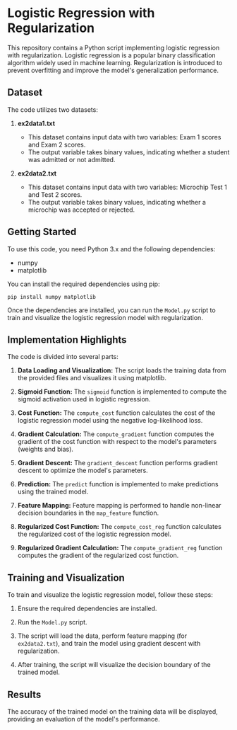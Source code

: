 # Logistic Regression with Regularization

This repository contains a Python script implementing logistic regression with regularization. Logistic regression is a popular binary classification algorithm widely used in machine learning. Regularization is introduced to prevent overfitting and improve the model's generalization performance.

## Dataset

The code utilizes two datasets:

1. **ex2data1.txt**
   - This dataset contains input data with two variables: Exam 1 scores and Exam 2 scores.
   - The output variable takes binary values, indicating whether a student was admitted or not admitted.

2. **ex2data2.txt**
   - This dataset contains input data with two variables: Microchip Test 1 and Test 2 scores.
   - The output variable takes binary values, indicating whether a microchip was accepted or rejected.

## Getting Started

To use this code, you need Python 3.x and the following dependencies:

- numpy
- matplotlib

You can install the required dependencies using pip:

```
pip install numpy matplotlib
```

Once the dependencies are installed, you can run the `Model.py` script to train and visualize the logistic regression model with regularization.

## Implementation Highlights

The code is divided into several parts:

1. **Data Loading and Visualization:** The script loads the training data from the provided files and visualizes it using matplotlib.

2. **Sigmoid Function:** The `sigmoid` function is implemented to compute the sigmoid activation used in logistic regression.

3. **Cost Function:** The `compute_cost` function calculates the cost of the logistic regression model using the negative log-likelihood loss.

4. **Gradient Calculation:** The `compute_gradient` function computes the gradient of the cost function with respect to the model's parameters (weights and bias).

5. **Gradient Descent:** The `gradient_descent` function performs gradient descent to optimize the model's parameters.

6. **Prediction:** The `predict` function is implemented to make predictions using the trained model.

7. **Feature Mapping:** Feature mapping is performed to handle non-linear decision boundaries in the `map_feature` function.

8. **Regularized Cost Function:** The `compute_cost_reg` function calculates the regularized cost of the logistic regression model.

9. **Regularized Gradient Calculation:** The `compute_gradient_reg` function computes the gradient of the regularized cost function.

## Training and Visualization

To train and visualize the logistic regression model, follow these steps:

1. Ensure the required dependencies are installed.

2. Run the `Model.py` script.

3. The script will load the data, perform feature mapping (for `ex2data2.txt`), and train the model using gradient descent with regularization.

4. After training, the script will visualize the decision boundary of the trained model.

## Results

The accuracy of the trained model on the training data will be displayed, providing an evaluation of the model's performance.
